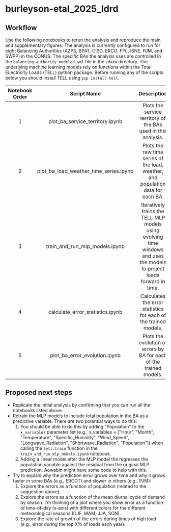 # burleyson-etal_2025_ldrd

## Workflow
Use the following notebooks to rerun the analysis and reproduce the main and supplementary figures. The analysis is currently 
configured to run for eight Balancing Authorities (AZPS, BPAT, CISO, ERCO, FPL, ISNE, PJM, and SWPP) in the CONUS. The 
specific BAs the analysis uses are controlled in the `balancing_authority_modeled.yml` file in the `/data` directory. The
underlying machine learning models rely on functions within the Total ELectricity Loads (TELL) python package. Before 
running any of the scripts below you should install TELL using `pip install tell`.

| Notebook Order |              Script Name               |                                                       Description                                                        | 
|:--------------:|:--------------------------------------:|:------------------------------------------------------------------------------------------------------------------------:|
|       1        |    plot_ba_service_territory.ipynb     |                              Plots the service territory of the BAs used in this analysis.                               |
|       2        | plot_ba_load_weather_time_series.ipynb |                     Plots the raw time series of the load, weather, and population data for each BA.                     |
|       3        |     train_and_run_mlp_models.ipynb     | Iteratively trains the TELL MLP models using evolving time windows and uses the models to project loads forward in time. |
|       4        |    calculate_error_statistics.ipynb    |                             Calculates the error statistics for each of the trained models.                              |
|       5        |     plot_ba_error_evolution.ipynb      |                        Plots the evolution of errors by BA for each of the trained models.                               |

## Proposed next steps
* Replicate the initial analysis by confirming that you can run all the notebooks listed above.
* Retrain the MLP models to include total population in the BA as a predictive variable. There are two potential ways to do this:
    1) You should be able to do this by adding "Population" to the `x_variables` parameter list (e.g., x_variables = ["Hour", "Month", "Temperature", "Specific_Humidity", "Wind_Speed", "Longwave_Radiation", "Shortwave_Radiation", "Population"]) when calling the `tell.train` function in the `train_and_run_mlp_models.ipynb` notebook.
    2) Adding a linear model after the MLP model the regresses the population variable against the residual from the original MLP prediction. Aowabin might have some code to help with this.
* Try to explain why the prediction error grows over time and why it grows faster in some BAs (e.g., ERCOT) and slower in others (e.g., PJM):
    1) Explore the errors as a function of population (related to the suggestion above).
    2) Explore the errors as a function of the mean diurnal cycle of demand by season. I'm thinking of a plot where you show error as a function of time-of-day (x-axis) with different colors for the different meteorological seasons (DJF, MAM, JJA, SON).
    3) Explore the rate of growth of the errors during times of high load (e.g., error during the top X% of loads each year).